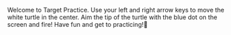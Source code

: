 Welcome to Target Practice. Use your left and right arrow keys to move the white turtle in the center. Aim the tip of the turtle with the blue dot on the screen and fire! Have fun and get to practicing!🎯
